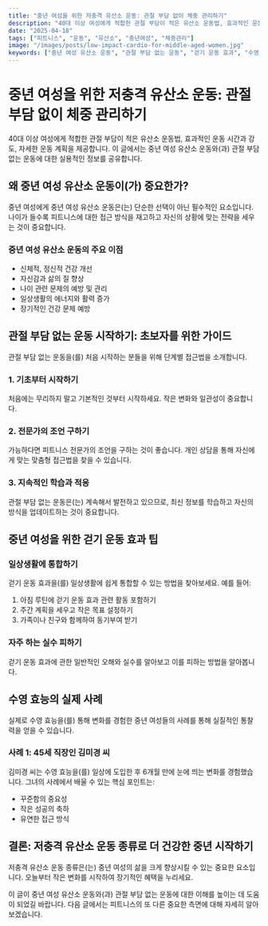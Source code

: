 ```yaml
---
title: "중년 여성을 위한 저충격 유산소 운동: 관절 부담 없이 체중 관리하기"
description: "40대 이상 여성에게 적합한 관절 부담이 적은 유산소 운동법, 효과적인 운동 시간과 강도, 자세한 운동 계획을 제공합니다."
date: "2025-04-18"
tags: ["피트니스", "운동", "유산소", "중년여성", "체중관리"]
image: "/images/posts/low-impact-cardio-for-middle-aged-women.jpg"
keywords: ["중년 여성 유산소 운동", "관절 부담 없는 운동", "걷기 운동 효과", "수영 효능", "저충격 유산소 운동 종류"]
---
```


# 중년 여성을 위한 저충격 유산소 운동: 관절 부담 없이 체중 관리하기

40대 이상 여성에게 적합한 관절 부담이 적은 유산소 운동법, 효과적인 운동 시간과 강도, 자세한 운동 계획을 제공합니다. 이 글에서는 중년 여성 유산소 운동와(과) 관절 부담 없는 운동에 대한 실용적인 정보를 공유합니다.

## 왜 중년 여성 유산소 운동이(가) 중요한가?

중년 여성에게 중년 여성 유산소 운동은(는) 단순한 선택이 아닌 필수적인 요소입니다. 나이가 들수록 피트니스에 대한 접근 방식을 재고하고 자신의 상황에 맞는 전략을 세우는 것이 중요합니다.

### 중년 여성 유산소 운동의 주요 이점

- 신체적, 정신적 건강 개선
- 자신감과 삶의 질 향상
- 나이 관련 문제의 예방 및 관리
- 일상생활의 에너지와 활력 증가
- 장기적인 건강 문제 예방

## 관절 부담 없는 운동 시작하기: 초보자를 위한 가이드

관절 부담 없는 운동을(를) 처음 시작하는 분들을 위해 단계별 접근법을 소개합니다.

### 1. 기초부터 시작하기

처음에는 무리하지 말고 기본적인 것부터 시작하세요. 작은 변화와 일관성이 중요합니다.

### 2. 전문가의 조언 구하기

가능하다면 피트니스 전문가의 조언을 구하는 것이 좋습니다. 개인 상담을 통해 자신에게 맞는 맞춤형 접근법을 찾을 수 있습니다.

### 3. 지속적인 학습과 적응

관절 부담 없는 운동은(는) 계속해서 발전하고 있으므로, 최신 정보를 학습하고 자신의 방식을 업데이트하는 것이 중요합니다.

## 중년 여성을 위한 걷기 운동 효과 팁

### 일상생활에 통합하기

걷기 운동 효과을(를) 일상생활에 쉽게 통합할 수 있는 방법을 찾아보세요. 예를 들어:

1. 아침 루틴에 걷기 운동 효과 관련 활동 포함하기
2. 주간 계획을 세우고 작은 목표 설정하기
3. 가족이나 친구와 함께하여 동기부여 받기

### 자주 하는 실수 피하기

걷기 운동 효과에 관한 일반적인 오해와 실수를 알아보고 이를 피하는 방법을 알아봅니다.

## 수영 효능의 실제 사례

실제로 수영 효능을(를) 통해 변화를 경험한 중년 여성들의 사례를 통해 실질적인 통찰력을 얻을 수 있습니다.

### 사례 1: 45세 직장인 김미경 씨

김미경 씨는 수영 효능을(를) 일상에 도입한 후 6개월 만에 눈에 띄는 변화를 경험했습니다. 그녀의 사례에서 배울 수 있는 핵심 포인트는:

- 꾸준함의 중요성
- 작은 성공의 축하
- 유연한 접근 방식

## 결론: 저충격 유산소 운동 종류로 더 건강한 중년 시작하기

저충격 유산소 운동 종류은(는) 중년 여성의 삶을 크게 향상시킬 수 있는 중요한 요소입니다. 오늘부터 작은 변화를 시작하여 장기적인 혜택을 누리세요.

이 글이 중년 여성 유산소 운동와(과) 관절 부담 없는 운동에 대한 이해를 높이는 데 도움이 되었길 바랍니다. 다음 글에서는 피트니스의 또 다른 중요한 측면에 대해 자세히 알아보겠습니다.
